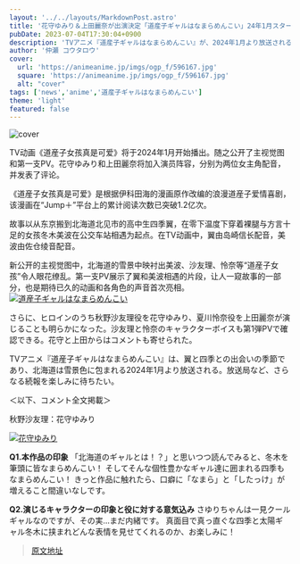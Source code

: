 ```yaml
---
layout: '../../layouts/MarkdownPost.astro'
title: '花守ゆみり＆上田麗奈が出演決定「道産子ギャルはなまらめんこい」24年1月スタート！'
pubDate: 2023-07-04T17:30:04+0900
description: 'TVアニメ『道産子ギャルはなまらめんこい』が、2024年1月より放送されることがわかった。これに伴いキービジュアルと第1弾PVが公開。新たに2人のヒロインを演じるキャストとして花守ゆみり、上田麗奈の出演も発表され、コメントが到着した。'
author: '仲瀬 コウタロウ'
cover:
  url: 'https://animeanime.jp/imgs/ogp_f/596167.jpg'
  square: 'https://animeanime.jp/imgs/ogp_f/596167.jpg'
  alt: "cover"
tags: ['news','anime','道産子ギャルはなまらめんこい']
theme: 'light'
featured: false
---
```


![cover](https://animeanime.jp/imgs/ogp_f/596167.jpg)

TV动画《道産子女孩真是可爱》将于2024年1月开始播出。随之公开了主视觉图和第一支PV。花守ゆみり和上田麗奈将加入演员阵容，分别为两位女主角配音，并发表了评论。

《道産子女孩真是可爱》是根据伊科田海的漫画原作改编的浪漫道産子爱情喜剧，该漫画在“Jump＋”平台上的累计阅读次数已突破1.2亿次。

故事以从东京搬到北海道北见市的高中生四季翼，在零下温度下穿着裸腿与方言十足的女孩冬木美波在公交车站相遇为起点。在TV动画中，翼由岛崎信长配音，美波由佐仓绫音配音。

新公开的主视觉图中，北海道的雪景中映衬出美波、沙友理、怜奈等“道産子女孩”令人眼花缭乱。第一支PV展示了翼和美波相遇的片段，让人一窥故事的一部分，也是期待已久的动画和各角色的声音首次亮相。
[![道産子ギャルはなまらめんこい](https://animeanime.jp/imgs/zoom/596173.jpg)](https://www.youtube.com/embed/3qDvTdBTUww?rel=0)

さらに、ヒロインのうち秋野沙友理役を花守ゆみり、夏川怜奈役を上田麗奈が演じることも明らかになった。沙友理と怜奈のキャラクターボイスも第1弾PVで確認できる。花守と上田からはコメントも寄せられた。

TVアニメ『道産子ギャルはなまらめんこい』は、翼と四季との出会いの季節であり、北海道は雪景色に包まれる2024年1月より放送される。放送局など、さらなる続報を楽しみに待ちたい。

＜以下、コメント全文掲載＞

秋野沙友理：花守ゆみり

[![花守ゆみり](https://animeanime.jp/imgs/zoom/596181.jpg)](https://animeanime.jp/imgs/zoom/596181.jpg)

**Q1.本作品の印象**
「北海道のギャルとは！？」と思いつつ読んでみると、冬木を筆頭に皆なまらめんこい！
そしてそんな個性豊かなギャル達に囲まれる四季もなまらめんこい！
きっと作品に触れたら、口癖に「なまら」と「したっけ」が増えること間違いなしです。

**Q2.演じるキャラクターの印象と役に対する意気込み**
さゆりちゃんは一見クールギャルなのですが、その実...まだ内緒です。
真面目で真っ直ぐな四季と太陽ギャル冬木に挟まれどんな表情を見せてくれるのか、お楽しみに！

>[原文地址](https://animeanime.jp/article/2023/07/04/78352.html)  